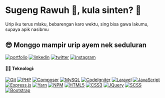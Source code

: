 
# Sugeng Rawuh 👋, kula sinten? 🤨

Urip iku terus mlaku, bebarengan karo wektu, sing bisa gawa lakumu, supaya apik nasibmu

<!-- ![Slamet Aji github stats](https://github-readme-stats.vercel.app/api?username=slametaji-ui) -->

## 😎 Monggo mampir urip ayem nek seduluran
[![portfolio](https://img.shields.io/badge/my_portfolio-353353?style=for-the-badge&logo=ko-fi&logoColor=white)](https://slametaji.info/)
[![linkedin](https://img.shields.io/badge/linkedin-0A66C2?style=for-the-badge&logo=linkedin&logoColor=white)](https://www.linkedin.com/in/aji-slametaji/)
[![twitter](https://img.shields.io/badge/twitter-1DA1F2?style=for-the-badge&logo=twitter&logoColor=white)](https://twitter.com/aji_site)
[![instagram](https://img.shields.io/badge/instagram-ff3041?style=for-the-badge&logo=instagram&logoColor=white)](https://instagram.com/s.aji_site)

#### 🐱‍🏍 Teknologi:
[![Git](https://img.shields.io/badge/Git-%23f34f29?style=flat-square&logoColor=%23FFF&logo=git)](https://git-scm.com/)
[![PHP](https://img.shields.io/badge/PHP-%238892BF?style=flat-square&logoColor=%23333&logo=php)](https://www.php.net/)
[![Composer](https://img.shields.io/badge/Composer-%23FFF?style=flat-square&logoColor=%23222&logo=composer)](https://getcomposer.org/)
[![MySQL](https://img.shields.io/badge/MySQL-%2300758F?style=flat-square&logoColor=%23FFF&logo=mysql)](https://www.mysql.com/)
[![CodeIgniter](https://img.shields.io/badge/CodeIgniter-%23dd4814?style=flat-square&logoColor=%23FFF&logo=codeigniter)](https://codeigniter.com/)
[![Laravel](https://img.shields.io/badge/Laravel-%ff3300?style=flat-square&logoColor=%23FFF&logo=laravel)](https://laravel.com/)
[![JavaScript](https://img.shields.io/badge/JavaScript-%23f0db4f?style=flat-square&logoColor=%23333&logo=javascript)](https://www.javascript.com/)
[![Express.js](https://img.shields.io/badge/Express.js-%23404d59?&style=flat-square&logoColor=%23FFF&logo=express)](https://expressjs.com/)
[![Yarn](https://img.shields.io/badge/Yarn-%23FFFFFF?style=flat-square&logoColor=%232188b6&logo=yarn)](https://yarnpkg.com/)
[![NPM](https://img.shields.io/badge/npm-%23FFFFFF?style=flat-square&logoColor=%23FFF&logo=npm)](https://www.npmjs.com/)
[![HTML5](https://img.shields.io/badge/HTML5-%23e34c26?style=flat-square&logoColor=%23FFF&logo=html5)](https://developer.mozilla.org/en-US/docs/Glossary/HTML5)
[![CSS3](https://img.shields.io/badge/CSS3-%23264de4?style=flat-square&logoColor=%23FFF&logo=css3)](https://developer.mozilla.org/en-US/docs/Web/CSS)
[![JQuery](https://img.shields.io/badge/JQuery-%230769ad?style=flat-square&logoColor=%23FFF&logo=jquery)](https://jquery.com/)
[![SCSS](https://img.shields.io/badge/SCSS-%23E0A3C2?style=flat-square&logoColor=%23333&logo=sass)](https://sass-lang.com/)
[![Bootstrap](https://img.shields.io/badge/Bootstrap-%237952b3?style=flat-square&logoColor=%23FFF&logo=bootstrap)](https://getbootstrap.com/)

